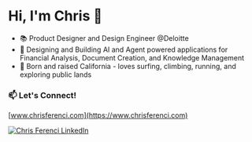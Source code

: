 # Hi, I'm Chris 👋

<!--
**chris-ferenci/chris-ferenci** is a ✨ _special_ ✨ repository because its `README.md` (this file) appears on your GitHub profile.

Here are some ideas to get you started:

-->

- 📚 Product Designer and Design Engineer @Deloitte
- 📐 Designing and Building AI and Agent powered applications for Financial Analysis, Document Creation, and Knowledge Management
- 🐻 Born and raised California - loves surfing, climbing, running, and exploring public lands

### 📫 Let's Connect!

[www.chrisferenci.com](https://www.chrisferenci.com)

[![Chris Ferenci LinkedIn](https://img.shields.io/badge/LinkedIn-0077B5?style=for-the-badge&logo=linkedin&logoColor=white)](https://www.linkedin.com/in/chrisferenci/)
